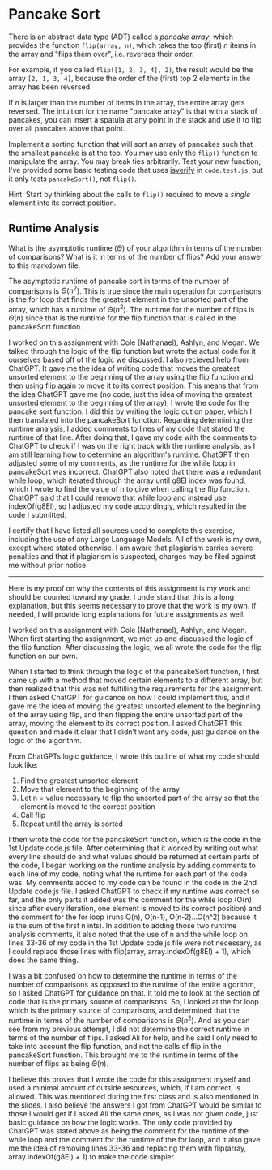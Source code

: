 # Pancake Sort

There is an abstract data type (ADT) called a *pancake array*, which provides
the function `flip(array, n)`, which takes the top (first) $n$ items in the
array and "flips them over", i.e. reverses their order.

For example, if you called `flip([1, 2, 3, 4], 2)`, the result would
be the array  `[2, 1, 3, 4]`, because the order of the (first) top 2
elements in the array has been reversed.

If $n$ is larger than the number of items in the array, the entire array gets
reversed. The intuition for the name "pancake array" is that with a stack of
pancakes, you can insert a spatula at any point in the stack and use it to flip
over all pancakes above that point.

Implement a sorting function that will sort an array of pancakes such that the
smallest pancake is at the top. You may use only the `flip()` function to
manipulate the array. You may break ties arbitrarily. Test your new function;
I've provided some basic testing code that uses
[jsverify](https://jsverify.github.io/) in `code.test.js`, but it only tests
`pancakeSort()`, not `flip()`.

Hint: Start by thinking about the calls to `flip()` required to move a *single*
element into its correct position.

## Runtime Analysis

What is the asymptotic runtime ($\Theta$) of your algorithm in terms of the
number of comparisons? What is it in terms of the number of flips? Add your
answer to this markdown file.

The asymptotic runtime of pancake sort in terms of the number of comparisons is $\Theta(n^2)$.  This is true since the main operation for comparisons is the for loop that finds the greatest element in the unsorted part of the array, which has a runtime of $\Theta(n^2)$.  The runtime for the number of flips is $\Theta(n)$ since that is the runtime for the flip function that is called in the pancakeSort function.

I worked on this assignment with Cole (Nathanael), Ashlyn, and Megan.  We talked through the logic of the flip function but wrote the actual code for it ourselves based off of the logic we discussed.  I also recieved help from ChatGPT.  It gave me the idea of writing code that moves the greatest unsorted element to the beginning of the array using the flip function and then using flip again to move it to its correct position.  This means that from the idea ChatGPT gave me (no code, just the idea of moving the greatest unsorted element to the beginning of the array), I wrote the code for the pancake sort function.  I did this by writing the logic out on paper, which I then translated into the pancakeSort function.  Regarding determining the runtime analysis, I added comments to lines of my code that stated the runtime of that line.  After doing that, I gave my code with the comments to ChatGPT to check if I was on the right track with the runtime analysis, as I am still learning how to determine an algorithm's runtime.  ChatGPT then adjusted some of my comments, as the runtime for the while loop in pancakeSort was incorrect.  ChatGPT also noted that there was a redundant while loop, which iterated through the array until g8El index was found, which I wrote to find the value of n to give when calling the flip function.  ChatGPT said that I could remove that while loop and instead use indexOf(g8El), so I adjusted my code accordingly, which resulted in the code I submitted.

I certify that I have listed all sources used to complete this exercise, including the use of any Large Language Models.  All of the work is my own, except where stated otherwise.  I am aware that plagiarism carries severe penalties and that if plagiarism is suspected, charges may be filed against me without prior notice.

----------

Here is my proof on why the contents of this assignment is my work and should be counted toward my grade.  I understand that this is a long explanation, but this seems necessary to prove that the work is my own.  If needed, I will provide long explanations for future assignments as well.

I worked on this assignment with Cole (Nathanael), Ashlyn, and Megan.  When first starting the assignment, we met up and discussed the logic of the flip function.  After discussing the logic, we all wrote the code for the flip function on our own.

When I started to think through the logic of the pancakeSort function, I first came up with a method that moved certain elements to a different array, but then realized that this was not fulfilling the requirements for the assignment.  I then asked ChatGPT for guidance on how I could implement this, and it gave me the idea of moving the greatest unsorted element to the beginning of the array using flip, and then flipping the entire unsorted part of the array, moving the element to its correct position.  I asked ChatGPT this question and made it clear that I didn’t want any code, just guidance on the logic of the algorithm.

From ChatGPTs logic guidance, I wrote this outline of what my code should look like:
1. Find the greatest unsorted element
2. Move that element to the beginning of the array
3. Let n = value necessary to flip the unsorted part of the array so that the element is moved to the correct position
4. Call flip
5. Repeat until the array is sorted

I then wrote the code for the pancakeSort function, which is the code in the 1st Update code.js file.  After determining that it worked by writing out what every line should do and what values should be returned at certain parts of the code, I began working on the runtime analysis by adding comments to each line of my code, noting what the runtime for each part of the code was.  My comments added to my code can be found in the code in the 2nd Update code.js file.  I asked ChatGPT to check if my runtime was correct so far, and the only parts it added was the comment for the while loop (O(n) since after every iteration, one element is moved to its correct position) and the comment for the for loop (runs O(n), O(n-1), O(n-2)...O(n^2) because it is the sum of the first n ints).  In addition to adding those two runtime analysis comments, it also noted that the use of n and the while loop on lines 33-36 of my code in the 1st Update code.js file were not necessary, as I could replace those lines with flip(array, array.indexOf(g8El) + 1), which does the same thing.

I was a bit confused on how to determine the runtime in terms of the number of comparisons as opposed to the runtime of the entire algorithm, so I asked ChatGPT for guidance on that.  It told me to look at the section of code that is the primary source of comparisons.  So, I looked at the for loop which is the primary source of comparisons, and determined that the runtime in terms of the number of comparisons is $\Theta(n^2)$.  And as you can see from my previous attempt, I did not determine the correct runtime in terms of the number of flips.  I asked Ali for help, and he said I only need to take into account the flip function, and not the calls of flip in the pancakeSort function.  This brought me to the runtime in terms of the number of flips as being $\Theta(n)$.

I believe this proves that I wrote the code for this assignment myself and used a minimal amount of outside resources, which, if I am correct, is allowed.  This was mentioned during the first class and is also mentioned in the slides.  I also believe the answers I got from ChatGPT would be similar to those I would get if I asked Ali the same ones, as I was not given code, just basic guidance on how the logic works.  The only code provided by ChatGPT was stated above as being the comment for the runtime of the while loop and the comment for the runtime of the for loop, and it also gave me the idea of removing lines 33-36 and replacing them with flip(array, array.indexOf(g8El) + 1) to make the code simpler.
